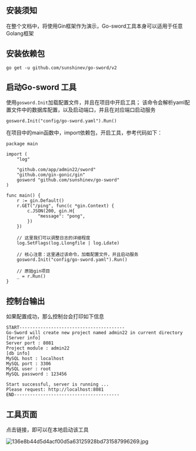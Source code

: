 ## 安装须知
在整个文档中，将使用Gin框架作为演示，Go-sword工具本身可以适用于任意Golang框架

## 安装依赖包
```
go get -u github.com/sunshinev/go-sword/v2
```

## 启动Go-sword 工具

使用`gosword.Init`加载配置文件，并且在项目中开启工具；
该命令会解析yaml配置文件中的数据库配置，以及启动端口，并且在对应端口启动服务
```
gosword.Init("config/go-sword.yaml").Run()
```

在项目中的main函数中，import依赖包，开启工具，参考代码如下：
```
package main

import (
	"log"

	"github.com/app/admin22/sword"
	"github.com/gin-gonic/gin"
	gosword "github.com/sunshinev/go-sword"
)

func main() {
	r := gin.Default()
	r.GET("/ping", func(c *gin.Context) {
		c.JSON(200, gin.H{
			"message": "pong",
		})
	})

	// 这里我们可以调整日志的详细程度
	log.SetFlags(log.Llongfile | log.Ldate)

	// 核心注意：这里通过该命令，加载配置文件，并且启动服务
	gosword.Init("config/go-sword.yaml").Run()

	// 原始gin项目
	_ = r.Run()
}
```


## 控制台输出
如果配置成功，那么控制台会打印如下信息

```
START----------------------------------------
Go-Sword will create new project named admin22 in current directory
[Server info]
Server port : 8081
Project module : admin22
[db info]
MySQL host : localhost
MySQL port : 3306
MySQL user : root
MySQL password : 123456

Start successful, server is running ...
Please request: http://localhost:8081
END----------------------------------------
```


## 工具页面

点击链接，即可以在本地启动该工具

![136e8b44d5d4acf00d5a63125928bd731587996269.jpg](https://cdn.jsdelivr.net/gh/sunshinev/remote_pics/136e8b44d5d4acf00d5a63125928bd731587996269.jpg)
